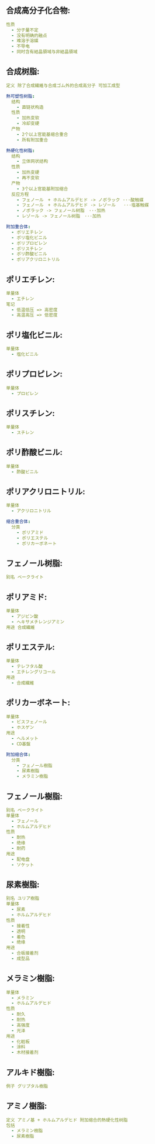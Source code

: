 ## 合成高分子化合物:

```yaml
性质
  - 分子量不定
  - 没有明确的融点
  - 难溶于溶媒
  - 不导电
  - 同时含有結晶領域与非結晶領域

```

## 合成树脂:

```yaml
定义 除了合成繊維与合成ゴム外的合成高分子 可加工成型

熱可塑性树脂:
  结构
    - 直链状构造
  性质
    - 加热变软
    - 冷却变硬
  产物
    - 2个以上官能基缩合重合
    - 所有附加重合

熱硬化性树脂:
  结构
    - 立体网状结构
  性质
    - 加热变硬
    - 再不变软
  产物
    - 3个以上官能基附加缩合
  反应方程
    - フェノール　+ ホルムアルデヒド -> ノボラック ···酸触媒
    - フェノール　+ ホルムアルデヒド -> レゾール   ···塩基触媒
    - ノボラック -> フェノール树脂　···加热
    - レゾール -> フェノール树脂　···加热

附加重合体:
  - ポリエチレン
  - ポリ塩化ビニル
  - ポリプロピレン
  - ポリスチレン
  - ポリ酢酸ビニル
  - ポリアクリロニトリル

```

## ポリエチレン:

```yaml
単量体
  - エチレン
笔记
  - 低温低压 => 高密度
  - 高温高压 => 低密度
```

## ポリ塩化ビニル:

```yaml
単量体
  - 塩化ビニル
```

## ポリプロピレン:

```yaml
単量体
  - プロピレン
```

## ポリスチレン:

```yaml
単量体
  - スチレン
```

## ポリ酢酸ビニル:

```yaml
単量体
  - 酢酸ビニル
```

## ポリアクリロニトリル:

```yaml
単量体
  - アクリロニトリル

缩合重合体:
  分类
    - ポリアミド
    - ポリエステル
    - ポリカーボネート

```

## フェノール树脂:

```yaml
别名 ベークライト

```

## ポリアミド:

```yaml
単量体
  - アジピン酸
  - ヘキサメチレンジアミン
用途 合成繊維

```

## ポリエステル:

```yaml
単量体
  - テレフタル酸
  - エチレングリコール
用途
  - 合成繊維
```

## ポリカーボネート:

```yaml
単量体
  - ビスフェノール
  - ホスゲン
用途
  - ヘルメット
  - CD基盤

附加缩合体:
  分类
    - フェノール樹脂
    - 尿素樹脂
    - メラミン樹脂

```

## フェノール樹脂:

```yaml
别名 ベークライト
単量体
  - フェノール
  - ホルムアルデヒド
性质
  - 耐热
  - 绝缘
  - 耐药
用途
  - 配电盘
  - ソケット

```

## 尿素樹脂:

```yaml
别名 ユリア樹脂
単量体
  - 尿素
  - ホルムアルデヒド
性质
  - 接着性
  - 透明
  - 着色
  - 绝缘
用途
  - 合板接着剂
  - 成型品

```

## メラミン樹脂:

```yaml
単量体
  - メラミン
  - ホルムアルデヒド
性质
  - 耐久
  - 耐热
  - 高强度
  - 光泽
用途
  - 化粧板
  - 涂料
  - 木材接着剂

```

## アルキド樹脂:

```yaml
例子 グリプタル樹脂
```

## アミノ樹脂:

```yaml
定义 アミノ基 + ホルムアルデヒド 附加缩合的熱硬化性树脂
包括
  - メラミン樹脂
  - 尿素樹脂
```